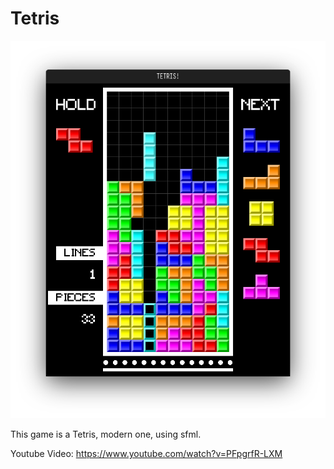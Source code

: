 # Tetris

![Tetris](resource/image/tetris.png "Tetris")

This game is a Tetris, modern one, using sfml.

Youtube Video: https://www.youtube.com/watch?v=PFpgrfR-LXM

